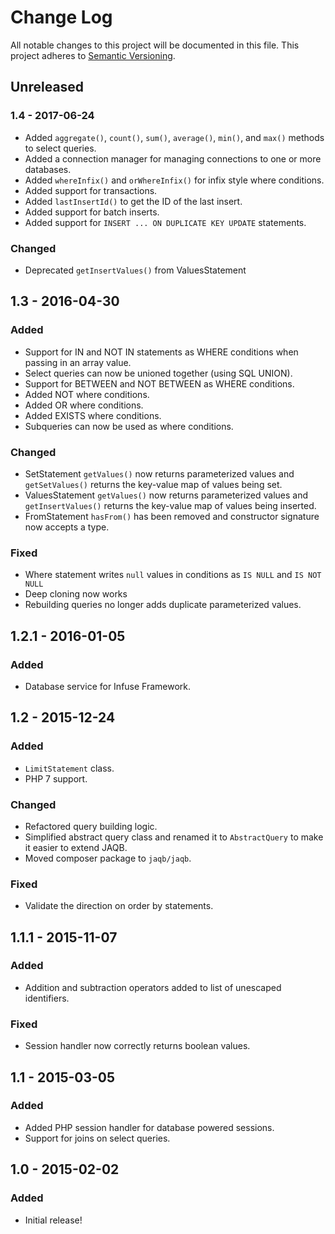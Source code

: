 # Change Log
All notable changes to this project will be documented in this file.
This project adheres to [Semantic Versioning](http://semver.org/).

## Unreleased
### 1.4 - 2017-06-24
- Added `aggregate()`, `count()`, `sum()`, `average()`, `min()`, and `max()` methods to select queries.
- Added a connection manager for managing connections to one or more databases.
- Added `whereInfix()` and `orWhereInfix()` for infix style where conditions.
- Added support for transactions.
- Added `lastInsertId()` to get the ID of the last insert.
- Added support for batch inserts.
- Added support for `INSERT ... ON DUPLICATE KEY UPDATE` statements.

### Changed
- Deprecated `getInsertValues()` from ValuesStatement

## 1.3 - 2016-04-30
### Added
- Support for IN and NOT IN statements as WHERE conditions when passing in an array value.
- Select queries can now be unioned together (using SQL UNION).
- Support for BETWEEN and NOT BETWEEN as WHERE conditions.
- Added NOT where conditions.
- Added OR where conditions.
- Added EXISTS where conditions.
- Subqueries can now be used as where conditions.

### Changed
- SetStatement `getValues()` now returns parameterized values and `getSetValues()` returns the key-value map of values being set.
- ValuesStatement `getValues()` now returns parameterized values and `getInsertValues()` returns the key-value map of values being inserted.
- FromStatement `hasFrom()` has been removed and constructor signature now accepts a type.

### Fixed
 - Where statement writes `null` values in conditions as `IS NULL` and `IS NOT NULL`
 - Deep cloning now works
 - Rebuilding queries no longer adds duplicate parameterized values.

## 1.2.1 - 2016-01-05
### Added
- Database service for Infuse Framework.

## 1.2 - 2015-12-24
### Added
- `LimitStatement` class.
- PHP 7 support.

### Changed
- Refactored query building logic.
- Simplified abstract query class and renamed it to `AbstractQuery` to make it easier to extend JAQB.
- Moved composer package to `jaqb/jaqb`.

### Fixed
- Validate the direction on order by statements.

## 1.1.1 - 2015-11-07
### Added
- Addition and subtraction operators added to list of unescaped identifiers.

### Fixed
- Session handler now correctly returns boolean values.

## 1.1 - 2015-03-05
### Added
- Added PHP session handler for database powered sessions.
- Support for joins on select queries.

## 1.0 - 2015-02-02
### Added
- Initial release!